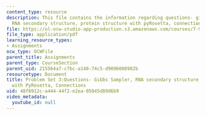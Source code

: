 ```yaml
---
content_type: resource
description: This file contains the information regarding questions- gibbs sampler,
  RNA secondary structure, protein structure with pyRosetta, connections.
file: https://ol-ocw-studio-app-production.s3.amazonaws.com/courses/7-91j-foundations-of-computational-and-systems-biology-spring-2014/48f8912ca44444f2e2ea05845d89d6b9_MIT7_91JS14_pset3_ques.pdf
file_type: application/pdf
learning_resource_types:
- Assignments
ocw_type: OCWFile
parent_title: Assignments
parent_type: CourseSection
parent_uid: 215564a7-c7bc-a140-74c5-d9096008982b
resourcetype: Document
title: Problem Set 3:Questions- Gibbs Sampler, RNA secondary structure, Protein Structure
  with PyRosetta, Connections
uid: 48f8912c-a444-44f2-e2ea-05845d89d6b9
video_metadata:
  youtube_id: null
---
```

